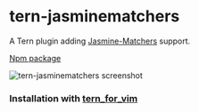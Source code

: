 # tern-jasminematchers
A Tern plugin adding [Jasmine-Matchers](https://github.com/JamieMason/Jasmine-Matchers) support.

[Npm package](https://www.npmjs.com/package/tern-jasminematchers)

![tern-jasminematchers screenshot](https://cloud.githubusercontent.com/assets/6804575/11194278/3bba3374-8cbc-11e5-8246-03cea0007b3d.png "tern-jasminematchers screenshot")

### Installation with [tern_for_vim](https://github.com/ternjs/tern_for_vim)
